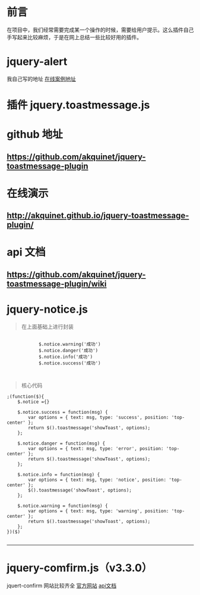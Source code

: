 # 前言
在项目中，我们经常需要完成某一个操作的时候，需要给用户提示。这么插件自己手写起来比较麻烦，于是在网上总结一些比较好用的插件。
# jquery-alert
我自己写的地址
[在线案例地址](https://hpstream.github.io/jquery-alert/)

# 插件 jquery.toastmessage.js
# github 地址
## https://github.com/akquinet/jquery-toastmessage-plugin

# 在线演示
## http://akquinet.github.io/jquery-toastmessage-plugin/

# api 文档
## https://github.com/akquinet/jquery-toastmessage-plugin/wiki

# jquery-notice.js 
>在上面基础上进行封装
```
 
            $.notice.warning('成功')
            $.notice.danger('成功')
            $.notice.info('成功')
            $.notice.success('成功')

        
```
>核心代码
```
;(function($){
    $.notice ={}

    $.notice.success = function(msg) {
        var options = { text: msg, type: 'success', position: 'top-center' };
        return $().toastmessage('showToast', options);
    };

    $.notice.danger = function(msg) {
        var options = { text: msg, type: 'error', position: 'top-center' };
        return $().toastmessage('showToast', options);
    };

    $.notice.info = function(msg) {
        var options = { text: msg, type: 'notice', position: 'top-center' };
        $().toastmessage('showToast', options);
    };

    $.notice.warning = function(msg) {
        var options = { text: msg, type: 'warning', position: 'top-center' };
        return $().toastmessage('showToast', options);
    };
})($)


```
---
# jquery-comfirm.js（v3.3.0）
jquert-confirm 网站比较齐全
[官方网站](http://craftpip.github.io/jquery-confirm/#confirm)
[api文档](http://craftpip.github.io/jquery-confirm/#api)
